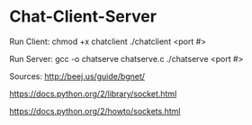 # Chat-Client-Server

Run Client:
chmod +x chatclient
./chatclient <server-hostname> <port #>

Run Server:
gcc -o chatserve chatserve.c
./chatserve <port #>

Sources: 
http://beej.us/guide/bgnet/

https://docs.python.org/2/library/socket.html

https://docs.python.org/2/howto/sockets.html
